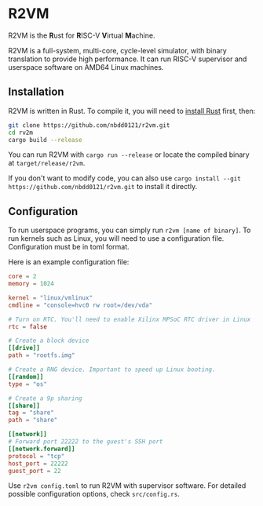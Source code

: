 # R2VM

R2VM is the **R**ust for **R**ISC-V **V**irtual **M**achine.

R2VM is a full-system, multi-core, cycle-level simulator, with binary translation to provide high performance. It can run RISC-V supervisor and userspace software on AMD64 Linux machines.

## Installation

R2VM is written in Rust. To compile it, you will need to [install Rust](https://rustup.rs/) first, then:

```bash
git clone https://github.com/nbdd0121/r2vm.git
cd rv2m
cargo build --release
```

You can run R2VM with `cargo run --release` or locate the compiled binary at `target/release/r2vm`.

If you don't want to modify code, you can also use `cargo install --git https://github.com/nbdd0121/r2vm.git` to install it directly.

## Configuration

To run userspace programs, you can simply run `r2vm [name of binary]`. To run kernels such as Linux, you will need to use a configuration file. Configuration must be in toml format.

Here is an example configuration file:

```toml
core = 2
memory = 1024

kernel = "linux/vmlinux"
cmdline = "console=hvc0 rw root=/dev/vda"

# Turn on RTC. You'll need to enable Xilinx MPSoC RTC driver in Linux
rtc = false

# Create a block device
[[drive]]
path = "rootfs.img"

# Create a RNG device. Important to speed up Linux booting.
[[random]]
type = "os"

# Create a 9p sharing
[[share]]
tag = "share"
path = "share"

[[network]]
# Forward port 22222 to the guest's SSH port
[[network.forward]]
protocol = "tcp"
host_port = 22222
guest_port = 22

```

Use `r2vm config.toml` to run R2VM with supervisor software. For detailed possible configuration options, check `src/config.rs`.
